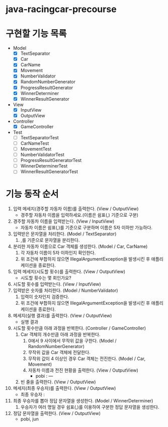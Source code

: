 # java-racingcar-precourse

# 구현할 기능 목록
- Model
    - [x] TextSeparator
    - [x] Car
    - [x] CarName
    - [x] Movement
    - [x] NumberValidator
    - [x] RandomNumberGenerator
    - [x] ProgressResultGenerator
    - [x] WinnerDeterminer
    - [x] WinnerResultGenerator
- View
    - [x] InputView
    - [x] OutputView
- Controller
    - [x] GameController
- Test
    - [ ] TextSeparatorTest
    - [ ] CarNameTest
    - [ ] MovementTest
    - [ ] NumberValidatorTest
    - [ ] ProgressResultGeneratorTest
    - [ ] WinnerDeterminerTest
    - [ ] WinnerResultGeneratorTest

# 기능 동작 순서
1. 입력 메세지(경주할 자동차 이름)를 출력한다. (View / OutputView)
    - 경주할 자동차 이름을 입력하세요.(이름은 쉼표(,) 기준으로 구분)
2. 경주할 자동차 이름을 입력받는다. (View / InputView)
    - 자동차 이름은 쉼표(,)를 기준으로 구분하며 이름은 5자 이하만 가능하다.
3. 입력받은 문자열을 처리한다. (Model / TextSeparator)
    1. ,를 기준으로 문자열을 분리한다.
4. 분리한 자동차 이름으로 Car 객체를 생성한다. (Model / Car, CarName)
    1. 각 자동차 이름이 5자 이하인지 확인한다.
    2. 위 조건에 부합하지 않으면 IllegalArgumentException을 발생시킨 후 애플리케이션을 종료한다.
5. 입력 메세지(시도할 횟수)를 출력한다. (View / OutputView)
    - 시도할 횟수는 몇 회인가요?
6. 시도할 횟수를 입력받는다. (View / InputView)
7. 입력받은 숫자를 처리한다. (Model / NumberValidator)
    1. 입력이 숫자인지 검증한다.
    2. 위 조건에 부합하지 않으면 IllegalArgumentException을 발생시킨 후 애플리케이션을 종료한다.
8. 메세지(실행 결과)를 출력한다. (View / OutputView)
    - 실행 결과
9. 시도할 횟수만큼 아래 과정을 반복한다. (Controller / GameController)
    1. Car 객체의 개수만큼 아래 과정을 반복한다.
        1. 0에서 9 사이에서 무작위 값을 구한다. (Model / RandomNumberGenerator)
        2. 무작위 값을 Car 객체에 전달한다.
        3. 무작위 값이 4 이상인 경우 Car 객체는 전진한다. (Model / Car, Movement)
        4. 자동차 이름과 전진 현황을 출력한다. (View / OutputView)
            - pobi : —
    2. 빈 줄을 출력한다. (View / OutputView)
10. 메세지(최종 우승자)를 출력한다. (View / OutputView)
    - 최종 우승자 :
11. 최종 우승자를 뽑아 정답 문자열을 생성한다. (Model / WinnerDeterminer)
    1. 우승자가 여러 명일 경우 쉼표(,)를 이용하여 구분한 정답 문자열을 생성한다.
12. 정답 문자열을 출력한다. (View / OutputView)
    - pobi, jun